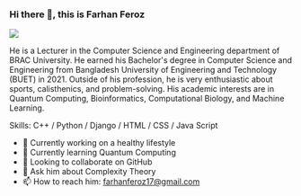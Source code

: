 ### Hi there 👋, this is Farhan Feroz
![](https://scontent.fdac140-1.fna.fbcdn.net/v/t39.30808-6/347397332_1436117100509201_493910535090796586_n.jpg?_nc_cat=108&ccb=1-7&_nc_sid=09cbfe&_nc_eui2=AeGLWZsIQZZw0YpKNk6NYC9e07L-ce2ELL3Tsv5x7YQsvTjnm9R78BSGxo-WZTBsSPDGHN7AEatnngSH4sCs5_qA&_nc_ohc=DVbypPxqApoAX8RQ_29&_nc_ht=scontent.fdac140-1.fna&oh=00_AfB17EbawBNxfQgTUxRAsSnIWeIWkijRPcvJiV4K6d7Y8g&oe=648F732E)

He is a Lecturer in the Computer Science and Engineering department of BRAC University. He earned his Bachelor's degree in Computer Science and Engineering from Bangladesh University of Engineering and Technology (BUET) in 2021. Outside of his profession, he is very enthusiastic about sports, calisthenics, and problem-solving. His academic interests are in Quantum Computing, Bioinformatics, Computational Biology, and Machine Learning.

Skills: C++ / Python / Django / HTML / CSS / Java Script

- 🔭 Currently working on a healthy lifestyle 
- 🌱 Currently learning Quantum Computing 
- 👯 Looking to collaborate on GitHub 
- 💬 Ask him about Complexity Theory 
- 📫 How to reach him: farhanferoz17@gmail.com 
